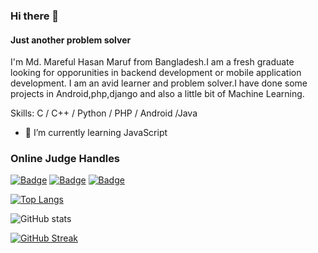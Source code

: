 ### Hi there 👋
#### Just another problem solver
I'm Md. Mareful Hasan Maruf from Bangladesh.I am a fresh graduate looking for opporunities in backend development or mobile application development. I am an avid learner and problem solver.I have done some projects in Android,php,django and also a little bit of Machine Learning.

Skills: C / C++ / Python / PHP / Android /Java

- 🌱 I’m currently learning JavaScript 



### Online Judge Handles

[![Badge](https://cp-logo.vercel.app/codeforces/blurryface?logo=true)](https://codeforces.com/profile/Blurryface)
[![Badge](https://cp-logo.vercel.app/codechef/maruf_hasan?logo=true)](https://www.codechef.com/users/maruf_hasan)
[![Badge](https://cp-logo.vercel.app/atcoder/maruf_hasan1789?logo=true)](https://atcoder.jp/users/Maruf_Hasan1789)





[![Top Langs](https://github-readme-stats.vercel.app/api/top-langs/?username=Maruf-Hasan1789)](https://github.com/Maruf-Hasan1789)

![GitHub stats](https://github-readme-stats.vercel.app/api?username=Maruf-Hasan1789&show_icons=true)  


[![GitHub Streak](https://streak-stats.demolab.com/?user=Maruf-Hasan1789)](https://git.io/streak-stats)

